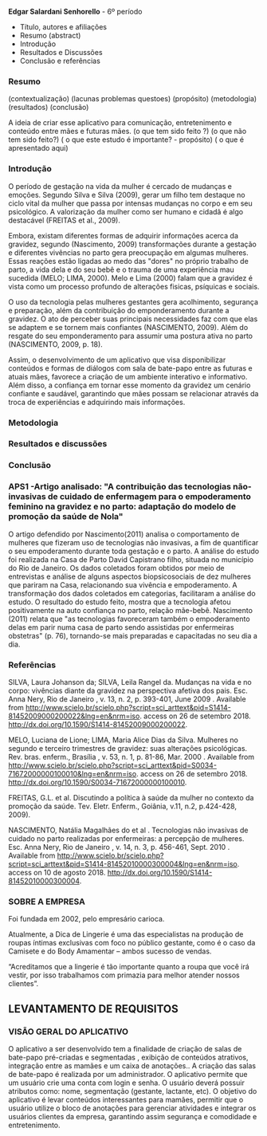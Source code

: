 **Edgar Salardani Senhorello**  - 6º período

- Título, autores e afiliações
- Resumo (abstract)
- Introdução
- Resultados e Discussões
- Conclusão e referências

### Resumo

(contextualização)
(lacunas problemas questoes)
(propósito)
(metodologia)
(resultados)
(conclusão)

A ideia de criar esse aplicativo para comunicação, entretenimento e conteúdo entre mães e futuras mães.
(o que tem sido feito ?)
(o que não tem sido feito?)
( o que este estudo é importante? - propósito)
( o que é apresentado aqui)


### Introdução

O período de gestação na vida da mulher é cercado de mudanças e emoções. Segundo Silva e Silva (2009), gerar um filho tem destaque no ciclo vital da mulher que passa por intensas mudanças no corpo e em seu psicológico. A valorização da mulher como ser humano e cidadã é algo destacável (FREITAS et al., 2009). 

Embora, existam diferentes formas de adquirir informações acerca da gravidez, segundo (Nascimento, 2009) transformações durante a gestação e diferentes vivências no parto gera preocupação em algumas mulheres. Essas reações estão ligadas ao medo das "dores" no próprio trabalho de parto, a vida dela e do seu bebê e o trauma de uma experiência mau sucedida (MELO; LIMA, 2000). Melo e Lima (2000) falam que a gravidez é  vista como um processo profundo de alterações fisicas, psíquicas e sociais. 

O uso da tecnologia pelas mulheres gestantes gera acolhimento, segurança e preparação, além da contribuição do emponderamento durante a gravidez. O ato de perceber suas principais necessidades faz com que elas se adaptem e se tornem mais confiantes (NASCIMENTO, 2009). Além do resgate do seu emponderamento para assumir uma postura ativa no parto (NASCIMENTO, 2009, p. 18).

Assim, o desenvolvimento de um aplicativo que visa disponibilizar conteúdos e formas de diálogos com sala de bate-papo entre as futuras e atuais mães, favorece a criação de um ambiente interativo e informativo. Além disso, a confiança em tornar esse momento da gravidez um cenário confiante e saudável, garantindo que mães possam se relacionar através da troca de experiências e adquirindo mais informações.



### Metodologia


### Resultados e discussões

### Conclusão

### APS1 -Artigo analisado: "A contribuição das tecnologias não-invasivas de cuidado de enfermagem para o empoderamento feminino na gravidez e no parto: adaptação do modelo de promoção da saúde de Nola"

O artigo defendido por Nascimento(2011) analisa o comportamento de mulheres que fizeram uso de tecnologias não invasivas, a fim de quantificar o seu empoderamento durante toda gestação e o parto. A análise do estudo foi realizada na Casa de Parto David Capistrano filho, situada no município do Rio de Janeiro. Os dados coletados foram obtidos por meio de entrevistas e análise de alguns aspectos biopsicosociais de dez mulheres que pariram na Casa, relacionando sua vivência e empoderamento. A transformação dos dados coletados em categorias, facilitaram a análise do estudo. O resultado do estudo feito, mostra que a tecnologia afetou positivamente na auto confiança no parto, relação mãe-bebê. Nascimento (2011) relata que "as tecnologias favoreceram também o empoderamento delas em parir numa casa de parto sendo assistidas por enfermeiras obstetras" (p. 76), tornando-se mais preparadas e capacitadas no seu dia a dia.

### Referências

SILVA, Laura Johanson da; SILVA, Leila Rangel da. Mudanças na vida e no corpo: vivências diante da gravidez na perspectiva afetiva dos pais. Esc. Anna Nery,  Rio de Janeiro ,  v. 13, n. 2, p. 393-401,  June  2009 .   Available from <http://www.scielo.br/scielo.php?script=sci_arttext&pid=S1414-81452009000200022&lng=en&nrm=iso>. access on  26  de setembro  2018.  http://dx.doi.org/10.1590/S1414-81452009000200022.

MELO, Luciana de Lione; LIMA, Maria Alice Dias da Silva. Mulheres no segundo e terceiro trimestres de gravidez: suas alterações psicológicas. Rev. bras. enferm.,  Brasília ,  v. 53, n. 1, p. 81-86,  Mar.  2000 .   Available from <http://www.scielo.br/scielo.php?script=sci_arttext&pid=S0034-71672000000100010&lng=en&nrm=iso>. access on  26  de setembro  2018.  http://dx.doi.org/10.1590/S0034-71672000000100010.

FREITAS, G.L. et al. Discutindo a política à saúde da mulher no contexto da promoção da saúde. Tev. Eletr. Enferm., Goiânia, v.11, n.2, p.424-428, 2009).

NASCIMENTO, Natália Magalhães do et al . Tecnologias não invasivas de cuidado no parto realizadas por enfermeiras: a percepção de mulheres. Esc. Anna Nery,  Rio de Janeiro ,  v. 14, n. 3, p. 456-461,  Sept.  2010 .   Available from <http://www.scielo.br/scielo.php?script=sci_arttext&pid=S1414-81452010000300004&lng=en&nrm=iso>. access on  10 de agosto  2018.  http://dx.doi.org/10.1590/S1414-81452010000300004.





### SOBRE A EMPRESA 

Foi fundada em 2002, pelo empresário carioca.

Atualmente, a Dica de Lingerie é uma das especialistas na produção de roupas íntimas exclusivas com foco no público gestante, como é o caso da Camisete e do Body Amamentar – ambos sucesso de vendas.

“Acreditamos que a lingerie é tão importante quanto a roupa que você irá vestir, por isso trabalhamos com primazia para melhor atender nossos clientes”.

## LEVANTAMENTO DE REQUISITOS

### VISÃO GERAL DO APLICATIVO

O aplicativo a ser desenvolvido tem a finalidade de criação de salas de bate-papo pré-criadas e segmentadas , exibição de conteúdos atrativos, integração entre as mamães e um caixa de anotações.. A criação das salas de bate-papo é realizada por um administrador. O aplicativo permite que um usuário crie uma conta com login e senha. O usuário deverá possuir atributos como: nome, segmentação (gestante, lactante, etc). O objetivo do aplicativo é levar conteúdos interessantes para mamães, permitir que o usuário utilize o bloco de anotações para gerenciar atividades  e integrar os usuários clientes da empresa, garantindo assim segurança e comodidade e entretenimento.


